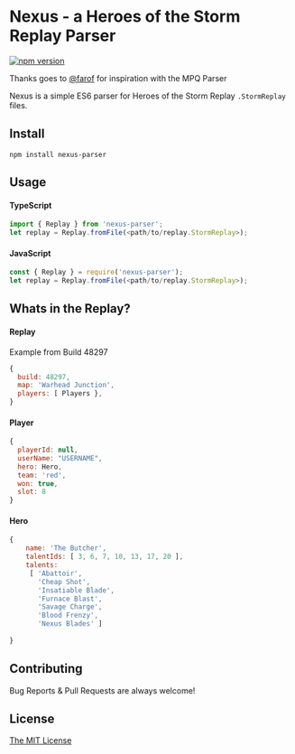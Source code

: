 # Nexus - a Heroes of the Storm Replay Parser
[![npm version](https://badge.fury.io/js/nexus-parser.svg)](https://badge.fury.io/js/nexus-parser)

Thanks goes to [@farof](https://github.com/Farof)  for inspiration with the MPQ Parser  

Nexus is a simple ES6 parser for Heroes of the Storm Replay `.StormReplay` files.

## Install

`npm install nexus-parser`


## Usage

#### TypeScript
```typescript
import { Replay } from 'nexus-parser';
let replay = Replay.fromFile(<path/to/replay.StormReplay>);
```

#### JavaScript
```js
const { Replay } = require('nexus-parser');
let replay = Replay.fromFile(<path/to/replay.StormReplay>);
```

## Whats in the Replay?

#### Replay

Example from Build 48297 

```js
{
  build: 48297,
  map: 'Warhead Junction',
  players: [ Players },
}
```


#### Player

```js
{
  playerId: null,
  userName: "USERNAME",
  hero: Hero,
  team: 'red',
  won: true,
  slot: 8 
}
```

#### Hero

```js
{
    name: 'The Butcher',
    talentIds: [ 3, 6, 7, 10, 13, 17, 20 ],
    talents:
     [ 'Abattoir',
       'Cheap Shot',
       'Insatiable Blade',
       'Furnace Blast',
       'Savage Charge',
       'Blood Frenzy',
       'Nexus Blades' ] 
  
}
```

## Contributing

Bug Reports & Pull Requests are always welcome!

## License

[The MIT License](http://opensource.org/licenses/MIT)
